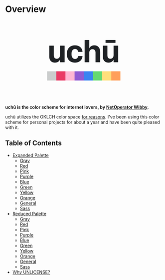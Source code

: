# Overview

![](./demo/asset/image/og.png)

**uchū is the color scheme for internet lovers, by [NetOperator Wibby](https://webb.page).**

uchū utilizes the OKLCH color space [for reasons](https://evilmartians.com/chronicles/oklch-in-css-why-quit-rgb-hsl). I've been using this color scheme for personal projects for about a year and have been quite pleased with it.



## Table of Contents

- [Expanded Palette](./documentation/EXPANDED.md)
  - [Gray](./documentation/EXPANDED.md#gray)
  - [Red](./documentation/EXPANDED.md#red)
  - [Pink](./documentation/EXPANDED.md#pink)
  - [Purple](./documentation/EXPANDED.md#purple)
  - [Blue](./documentation/EXPANDED.md#blue)
  - [Green](./documentation/EXPANDED.md#green)
  - [Yellow](./documentation/EXPANDED.md#yellow)
  - [Orange](./documentation/EXPANDED.md#orange)
  - [General](./documentation/EXPANDED.md#general)
  - [Sass](./documentation/EXPANDED.md#sass)
- [Reduced Palette](./documentation/REDUCED.md)
  - [Gray](./documentation/REDUCED.md#gray)
  - [Red](./documentation/REDUCED.md#red)
  - [Pink](./documentation/REDUCED.md#pink)
  - [Purple](./documentation/REDUCED.md#purple)
  - [Blue](./documentation/REDUCED.md#blue)
  - [Green](./documentation/REDUCED.md#green)
  - [Yellow](./documentation/REDUCED.md#yellow)
  - [Orange](./documentation/REDUCED.md#orange)
  - [General](./documentation/REDUCED.md#general)
  - [Sass](./documentation/REDUCED.md#sass)
- [Why UNLICENSE?](./documentation/UNLICENSE.md)
